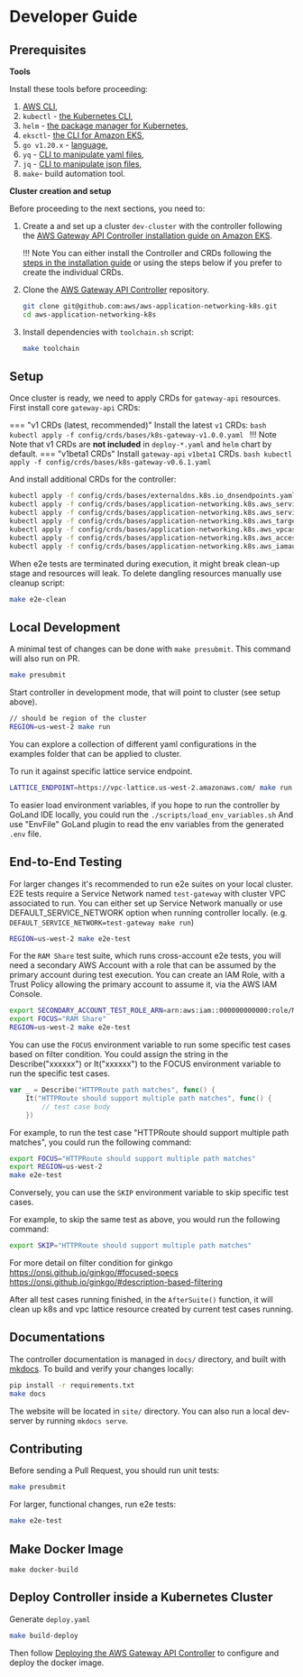 # Developer Guide



## Prerequisites

**Tools**

Install these tools before proceeding:

1. [AWS CLI](https://docs.aws.amazon.com/cli/latest/userguide/install-cliv2-linux.html),
2. `kubectl` - [the Kubernetes CLI](https://kubernetes.io/docs/tasks/tools/install-kubectl-linux/),
3. `helm` - [the package manager for Kubernetes](https://helm.sh/docs/intro/install/),
4. `eksctl`- [the CLI for Amazon EKS](https://docs.aws.amazon.com/eks/latest/userguide/setting-up.html),
5. `go v1.20.x` - [language](https://go.dev/doc/install),
6. `yq` - [CLI to manipulate yaml files](https://github.com/mikefarah/yq#install),
7. `jq` - [CLI to manipulate json files](https://jqlang.github.io/jq/),
8. `make`- build automation tool. 

**Cluster creation and setup**

Before proceeding to the next sections, you need to:

1. Create a and set up a cluster `dev-cluster` with the controller following the [AWS Gateway API Controller installation guide on Amazon EKS](../guides/deploy.md).

    !!! Note
        You can either install the Controller and CRDs following the [steps in the installation guide](../guides/deploy.md/#install-the-controller) or using the steps below if you prefer to create the individual CRDs.

1. Clone the [AWS Gateway API Controller](https://github.com/aws/aws-application-networking-k8s) repository.
    ```bash
    git clone git@github.com:aws/aws-application-networking-k8s.git
    cd aws-application-networking-k8s
    ```
1. Install dependencies with `toolchain.sh` script:
    ```bash
    make toolchain
    ```


## Setup

Once cluster is ready, we need to apply CRDs for `gateway-api` resources. First install core `gateway-api` CRDs:

=== "v1 CRDs (latest, recommended)"
    Install the latest `v1` CRDs:
    ```bash
    kubectl apply -f config/crds/bases/k8s-gateway-v1.0.0.yaml
    ```
    !!! Note
        Note that v1 CRDs are **not included** in `deploy-*.yaml` and `helm` chart by default. 
=== "v1beta1 CRDs"
    Install `gateway-api` `v1beta1` CRDs.
    ```bash
    kubectl apply -f config/crds/bases/k8s-gateway-v0.6.1.yaml
    ```

And install additional CRDs for the controller:

```bash
kubectl apply -f config/crds/bases/externaldns.k8s.io_dnsendpoints.yaml
kubectl apply -f config/crds/bases/application-networking.k8s.aws_serviceexports.yaml
kubectl apply -f config/crds/bases/application-networking.k8s.aws_serviceimports.yaml
kubectl apply -f config/crds/bases/application-networking.k8s.aws_targetgrouppolicies.yaml
kubectl apply -f config/crds/bases/application-networking.k8s.aws_vpcassociationpolicies.yaml
kubectl apply -f config/crds/bases/application-networking.k8s.aws_accesslogpolicies.yaml
kubectl apply -f config/crds/bases/application-networking.k8s.aws_iamauthpolicies.yaml
```

When e2e tests are terminated during execution, it might break clean-up stage and resources will leak. To delete dangling resources manually use cleanup script:

```bash
make e2e-clean
```

## Local Development

A minimal test of changes can be done with `make presubmit`. This command will also run on PR.

```sh
make presubmit
```

Start controller in development mode, that will point to cluster (see setup above).

```sh
// should be region of the cluster
REGION=us-west-2 make run
```

You can explore a collection of different yaml configurations in the examples folder that can be applied to cluster.

To run it against specific lattice service endpoint.

```sh
LATTICE_ENDPOINT=https://vpc-lattice.us-west-2.amazonaws.com/ make run
```

To easier load environment variables, if you hope to run the controller by GoLand IDE locally, you could run the `./scripts/load_env_variables.sh`
And use "EnvFile" GoLand plugin to read the env variables from the generated `.env` file.

## End-to-End Testing

For larger changes it's recommended to run e2e suites on your local cluster.
E2E tests require a Service Network named `test-gateway` with cluster VPC associated to run.
You can either set up Service Network manually or use DEFAULT_SERVICE_NETWORK option when running controller locally. (e.g. `DEFAULT_SERVICE_NETWORK=test-gateway make run`)

```sh
REGION=us-west-2 make e2e-test
```

For the `RAM Share` test suite, which runs cross-account e2e tests, you will need a secondary AWS Account with a role that
can be assumed by the primary account during test execution.
You can create an IAM Role, with a Trust Policy allowing the primary account to assume it, via the AWS IAM Console.

```sh
export SECONDARY_ACCOUNT_TEST_ROLE_ARN=arn:aws:iam::000000000000:role/MyRole
export FOCUS="RAM Share"
REGION=us-west-2 make e2e-test
```

You can use the `FOCUS` environment variable to run some specific test cases based on filter condition.
You could assign the string in the Describe("xxxxxx") or It("xxxxxx") to the FOCUS environment variable to run the specific test cases.
```go
var _ = Describe("HTTPRoute path matches", func() {
	It("HTTPRoute should support multiple path matches", func() {
        // test case body
    })
```

For example, to run the test case "HTTPRoute should support multiple path matches", you could run the following command:
```sh
export FOCUS="HTTPRoute should support multiple path matches"
export REGION=us-west-2
make e2e-test
```

Conversely, you can use the `SKIP` environment variable to skip specific test cases.

For example, to skip the same test as above, you would run the following command:
```sh
export SKIP="HTTPRoute should support multiple path matches"
```

For more detail on filter condition for ginkgo
https://onsi.github.io/ginkgo/#focused-specs
https://onsi.github.io/ginkgo/#description-based-filtering

After all test cases running finished, in the `AfterSuite()` function, it will clean up k8s and vpc lattice resource created by current test cases running.

## Documentations

The controller documentation is managed in `docs/` directory, and built with [mkdocs](https://www.mkdocs.org/).
To build and verify your changes locally:
```sh
pip install -r requirements.txt
make docs
```
The website will be located in `site/` directory. You can also run a local dev-server by running `mkdocs serve`.

## Contributing

Before sending a Pull Request, you should run unit tests:

```sh
make presubmit
```

For larger, functional changes, run e2e tests:
```sh
make e2e-test
```

## Make Docker Image

```
make docker-build
```

## Deploy Controller inside a Kubernetes Cluster

Generate `deploy.yaml`

``` sh
make build-deploy
```

Then follow [Deploying the AWS Gateway API Controller](../guides/deploy.md) to configure and deploy the docker image.